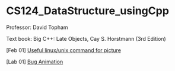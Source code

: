 # CS124_DataStructure_usingCpp

Professor: David Topham

Text book: Big C++: Late Objects, Cay S. Horstmann (3rd Edition)

[Feb 01] [Useful linux/unix command for picture](https://github.com/AmberFu/CS124_DataStructure_usingCpp/blob/main/Notes/Feb01.md)

[Lab 01] [Bug Animation](https://github.com/AmberFu/CS124_DataStructure_usingCpp/blob/main/Assignments/Lab1_Bug_Animation.md)

